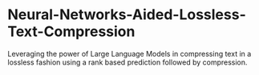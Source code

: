 # Neural-Networks-Aided-Lossless-Text-Compression
Leveraging the power of Large Language Models in compressing text in a lossless fashion using a rank based prediction followed by compression.
